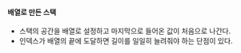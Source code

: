 #### 배열로 만든 스택
* 스택의 공간을 배열로 설정하고 마지막으로 들어온 값이 처음으로 나간다.
* 인덱스가 배열의 끝에 도달하면 길이를 일일히 늘려줘야 하는 단점이 있다.
